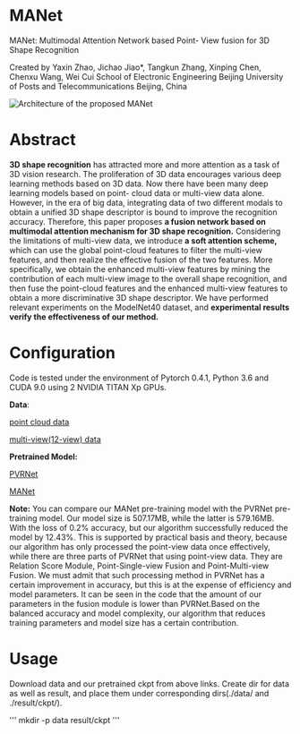 # MANet
MANet: Multimodal Attention Network based Point- View fusion for 3D Shape Recognition


Created by Yaxin Zhao, Jichao Jiao*, Tangkun Zhang, Xinping Chen, Chenxu Wang, Wei Cui School of Electronic Engineering Beijing University of Posts and Telecommunications Beijing, China


![Architecture of the proposed MANet](https://github.com/YaXin-Zhao1996/MANet/blob/master/MANet.png)


# Abstract

**3D shape recognition** has attracted more and more attention as a task of 3D vision research. The proliferation of 3D data encourages various deep learning methods based on 3D data. Now there have been many deep learning models based on point- cloud data or multi-view data alone. However, in the era of big data, integrating data of two different modals to obtain a unified 3D shape descriptor is bound to improve the recognition accuracy. Therefore, this paper proposes **a fusion network based on multimodal attention mechanism for 3D shape recognition.** Considering the limitations of multi-view data, we introduce **a soft attention scheme,** which can use the global point-cloud features to filter the multi-view features, and then realize the effective fusion of the two features. More specifically, we obtain the enhanced multi-view features by mining the contribution of each multi-view image to the overall shape recognition, and then fuse the point-cloud features and the enhanced multi-view features to obtain a more discriminative 3D shape descriptor. We have performed relevant experiments on the ModelNet40 dataset, and **experimental results verify the effectiveness of our method.**

# Configuration

Code is tested under the environment of Pytorch 0.4.1, Python 3.6 and CUDA 9.0  using 2 NVIDIA TITAN Xp GPUs.

**Data**:

[point cloud data](https://drive.google.com/file/d/1DUh_8PQjh3ds4yO0O8q_vb0HPistOJ4y/view)

[multi-view(12-view) data](https://drive.google.com/file/d/12JbIPLvcSUsMjxb_CZYXI8xQK2UKosio/view)

**Pretrained Model:** 

[PVRNet](https://drive.google.com/file/d/1g3Ef68jRSY2mNf54dOeqNFYZTm4cO13d/view)

[MANet](https://drive.google.com/file/d/1vWp1_jdcdO0zjXwiP44LRBM_iN-N7GhY/view?usp=sharing)


**Note:** You can compare our MANet pre-training model with the PVRNet pre-training model. Our model size is 507.17MB, while the latter is 579.16MB. With the loss of 0.2% accuracy, but our algorithm successfully reduced the model by 12.43%. This is supported by practical basis and theory, because our algorithm has only processed the point-view data once effectively, while there are three parts of PVRNet that using point-view data. They are Relation Score Module, Point-Single-view Fusion and Point-Multi-view Fusion. We must admit that such processing method in PVRNet has a certain improvement in accuracy, but this is at the expense of efficiency and model parameters. It can be seen in the code that the amount of our parameters in the fusion module is lower than PVRNet.Based on the balanced accuracy and model complexity, our algorithm that reduces training parameters and model size has a certain contribution.

# Usage

Download data and our pretrained ckpt from above links. Create dir for data as well as result, and place them under corresponding dirs(./data/ and ./result/ckpt/).

'''
mkdir -p data result/ckpt
'''

